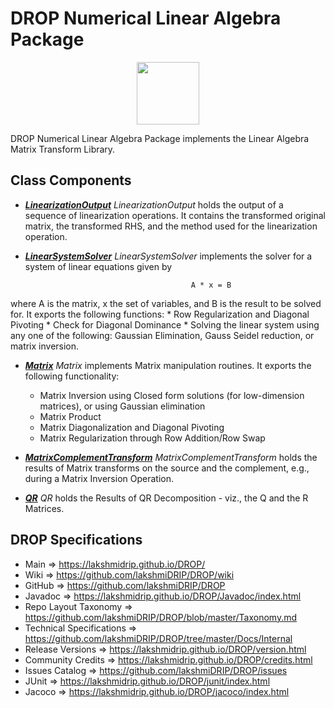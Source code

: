 # DROP Numerical Linear Algebra Package

<p align="center"><img src="https://github.com/lakshmiDRIP/DROP/blob/master/DRIP_Logo.gif?raw=true" width="100"></p>

DROP Numerical Linear Algebra Package implements the Linear Algebra Matrix Transform Library.


## Class Components

 * [***LinearizationOutput***](https://github.com/lakshmiDRIP/DROP/tree/master/src/main/java/org/drip/numerical/linearalgebra/LinearizationOutput.java)
 <i>LinearizationOutput</i> holds the output of a sequence of linearization operations. It contains the
 transformed original matrix, the transformed RHS, and the method used for the linearization operation.

 * [***LinearSystemSolver***](https://github.com/lakshmiDRIP/DROP/tree/master/src/main/java/org/drip/numerical/linearalgebra/LinearSystemSolver.java)
 <i>LinearSystemSolver</i> implements the solver for a system of linear equations given by

											A * x = B

 where A is the matrix, x the set of variables, and B is the result to be solved for. It exports the
 following functions:
 	* Row Regularization and Diagonal Pivoting
 	* Check for Diagonal Dominance
 	* Solving the linear system using any one of the following: Gaussian Elimination, Gauss Seidel reduction,
 		or matrix inversion.

 * [***Matrix***](https://github.com/lakshmiDRIP/DROP/tree/master/src/main/java/org/drip/numerical/linearalgebra/Matrix.java)
 <i>Matrix</i> implements Matrix manipulation routines. It exports the following functionality:
 	* Matrix Inversion using Closed form solutions (for low-dimension matrices), or using Gaussian
 		elimination
 	* Matrix Product
 	* Matrix Diagonalization and Diagonal Pivoting
 	* Matrix Regularization through Row Addition/Row Swap

 * [***MatrixComplementTransform***](https://github.com/lakshmiDRIP/DROP/tree/master/src/main/java/org/drip/numerical/linearalgebra/MatrixComplementTransform.java)
 <i>MatrixComplementTransform</i> holds the results of Matrix transforms on the source and the complement,
 e.g., during a Matrix Inversion Operation.

 * [***QR***](https://github.com/lakshmiDRIP/DROP/tree/master/src/main/java/org/drip/numerical/linearalgebra/QR.java)
 <i>QR</i> holds the Results of QR Decomposition - viz., the Q and the R Matrices.


## DROP Specifications

 * Main                     => https://lakshmidrip.github.io/DROP/
 * Wiki                     => https://github.com/lakshmiDRIP/DROP/wiki
 * GitHub                   => https://github.com/lakshmiDRIP/DROP
 * Javadoc                  => https://lakshmidrip.github.io/DROP/Javadoc/index.html
 * Repo Layout Taxonomy     => https://github.com/lakshmiDRIP/DROP/blob/master/Taxonomy.md
 * Technical Specifications => https://github.com/lakshmiDRIP/DROP/tree/master/Docs/Internal
 * Release Versions         => https://lakshmidrip.github.io/DROP/version.html
 * Community Credits        => https://lakshmidrip.github.io/DROP/credits.html
 * Issues Catalog           => https://github.com/lakshmiDRIP/DROP/issues
 * JUnit                    => https://lakshmidrip.github.io/DROP/junit/index.html
 * Jacoco                   => https://lakshmidrip.github.io/DROP/jacoco/index.html
